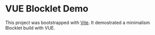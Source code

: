 # VUE Blocklet Demo

This project was bootstrapped with [Vite](https://github.com/vitejs/vite). It demostrated a minimalism Blocklet build with VUE.

